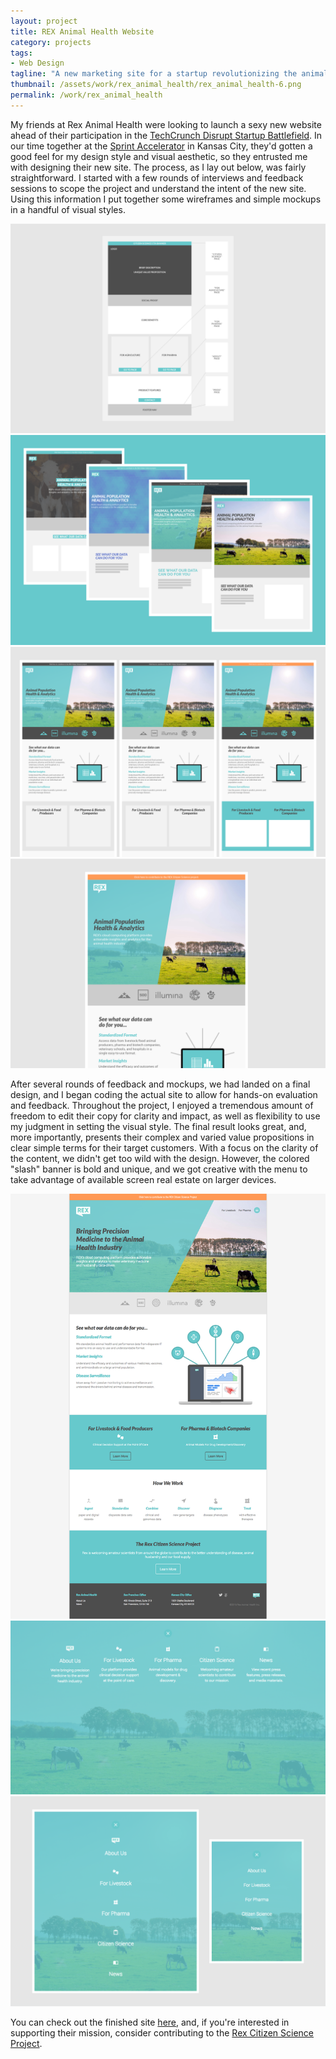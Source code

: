 ```yaml
---
layout: project
title: REX Animal Health Website
category: projects
tags:
- Web Design
tagline: "A new marketing site for a startup revolutionizing the animal health space"
thumbnail: /assets/work/rex_animal_health/rex_animal_health-6.png
permalink: /work/rex_animal_health
---
```


My friends at Rex Animal Health were looking to launch a sexy new website ahead of their participation in the [TechCrunch Disrupt Startup Battlefield](https://techcrunch.com/event-info/disrupt-sf-2016/). In our time together at the [Sprint Accelerator](http://sprintaccel.com/) in Kansas City, they'd gotten a good feel for my design style and visual aesthetic, so they entrusted me with designing their new site. The process, as I lay out below, was fairly straightforward. I started with a few rounds of interviews and feedback sessions to scope the project and understand the intent of the new site. Using this information I put together some wireframes and simple mockups in a handful of visual styles.

![](/assets/work/rex_animal_health/rex_animal_health-1.png)
![](/assets/work/rex_animal_health/rex_animal_health-2.png)
![](/assets/work/rex_animal_health/rex_animal_health-3.png)
![](/assets/work/rex_animal_health/rex_animal_health-4.png)

After several rounds of feedback and mockups, we had landed on a final design, and I began coding the actual site to allow for hands-on evaluation and feedback. Throughout the project, I enjoyed a tremendous amount of freedom to edit their copy for clarity and impact, as well as flexibility to use my judgment in setting the visual style. The final result looks great, and, more importantly, presents their complex and varied value propositions in clear simple terms for their target customers. With a focus on the clarity of the content, we didn't get too wild with the design. However, the colored "slash" banner is bold and unique, and we got creative with the menu to take advantage of available screen real estate on larger devices.

![](/assets/work/rex_animal_health/rex_animal_health-5.png)
![](/assets/work/rex_animal_health/rex_animal_health-6.png)
![](/assets/work/rex_animal_health/rex_animal_health-7.png)

You can check out the finished site [here](http://rexanimalhealth.com), and, if you're interested in supporting their mission, consider contributing to the [Rex Citizen Science Project](http://rexanimalhealth.com/citizenscience/).
